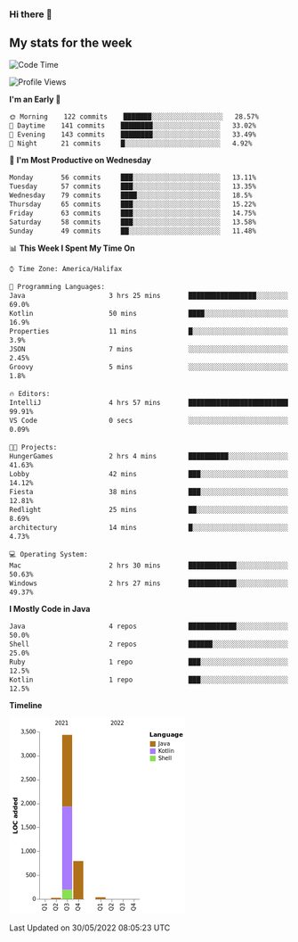 ### Hi there 👋

## My stats for the week
<!--START_SECTION:waka-->
![Code Time](http://img.shields.io/badge/Code%20Time-226%20hrs%2050%20mins-blue)

![Profile Views](http://img.shields.io/badge/Profile%20Views-0-blue)

**I'm an Early 🐤** 

```text
🌞 Morning    122 commits    ███████░░░░░░░░░░░░░░░░░░   28.57% 
🌆 Daytime    141 commits    ████████░░░░░░░░░░░░░░░░░   33.02% 
🌃 Evening    143 commits    ████████░░░░░░░░░░░░░░░░░   33.49% 
🌙 Night      21 commits     █░░░░░░░░░░░░░░░░░░░░░░░░   4.92%

```
📅 **I'm Most Productive on Wednesday** 

```text
Monday       56 commits     ███░░░░░░░░░░░░░░░░░░░░░░   13.11% 
Tuesday      57 commits     ███░░░░░░░░░░░░░░░░░░░░░░   13.35% 
Wednesday    79 commits     ████░░░░░░░░░░░░░░░░░░░░░   18.5% 
Thursday     65 commits     ███░░░░░░░░░░░░░░░░░░░░░░   15.22% 
Friday       63 commits     ███░░░░░░░░░░░░░░░░░░░░░░   14.75% 
Saturday     58 commits     ███░░░░░░░░░░░░░░░░░░░░░░   13.58% 
Sunday       49 commits     ██░░░░░░░░░░░░░░░░░░░░░░░   11.48%

```


📊 **This Week I Spent My Time On** 

```text
⌚︎ Time Zone: America/Halifax

💬 Programming Languages: 
Java                     3 hrs 25 mins       █████████████████░░░░░░░░   69.0% 
Kotlin                   50 mins             ████░░░░░░░░░░░░░░░░░░░░░   16.9% 
Properties               11 mins             █░░░░░░░░░░░░░░░░░░░░░░░░   3.9% 
JSON                     7 mins              ░░░░░░░░░░░░░░░░░░░░░░░░░   2.45% 
Groovy                   5 mins              ░░░░░░░░░░░░░░░░░░░░░░░░░   1.8%

🔥 Editors: 
IntelliJ                 4 hrs 57 mins       █████████████████████████   99.91% 
VS Code                  0 secs              ░░░░░░░░░░░░░░░░░░░░░░░░░   0.09%

🐱‍💻 Projects: 
HungerGames              2 hrs 4 mins        ██████████░░░░░░░░░░░░░░░   41.63% 
Lobby                    42 mins             ███░░░░░░░░░░░░░░░░░░░░░░   14.12% 
Fiesta                   38 mins             ███░░░░░░░░░░░░░░░░░░░░░░   12.81% 
Redlight                 25 mins             ██░░░░░░░░░░░░░░░░░░░░░░░   8.69% 
architectury             14 mins             █░░░░░░░░░░░░░░░░░░░░░░░░   4.73%

💻 Operating System: 
Mac                      2 hrs 30 mins       ████████████░░░░░░░░░░░░░   50.63% 
Windows                  2 hrs 27 mins       ████████████░░░░░░░░░░░░░   49.37%

```

**I Mostly Code in Java** 

```text
Java                     4 repos             ████████████░░░░░░░░░░░░░   50.0% 
Shell                    2 repos             ██████░░░░░░░░░░░░░░░░░░░   25.0% 
Ruby                     1 repo              ███░░░░░░░░░░░░░░░░░░░░░░   12.5% 
Kotlin                   1 repo              ███░░░░░░░░░░░░░░░░░░░░░░   12.5%

```


**Timeline**

![Chart not found](https://raw.githubusercontent.com/lyndseyy/lyndseyy/main/charts/bar_graph.png) 


 Last Updated on 30/05/2022 08:05:23 UTC
<!--END_SECTION:waka-->
